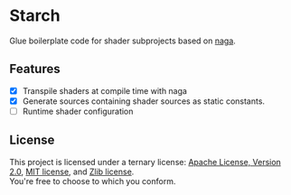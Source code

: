 # Starch

Glue boilerplate code for shader subprojects based on [naga](https://github.com/gfx-rs/naga).

## Features

- [x] Transpile shaders at compile time with naga
- [x] Generate sources containing shader sources as static constants.
- [ ] Runtime shader configuration

## License

This project is licensed under a ternary license: [Apache License, Version 2.0](./LICENSE-APACHE), [MIT license](./LICENSE-MIT), and [Zlib license](./LICENSE-ZLIB).<br>
You're free to choose to which you conform.
